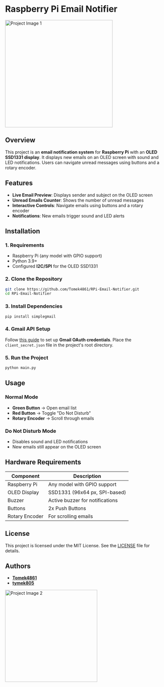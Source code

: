 # Raspberry Pi Email Notifier  

<img src="https://github.com/user-attachments/assets/53349920-bfc3-475f-bda0-687abebd3f2c" alt="Project Image 1" width="350">

## Overview  

This project is an **email notification system** for **Raspberry Pi** with an **OLED SSD1331 display**.
It displays new emails on an OLED screen with sound and LED notifications. Users can navigate unread messages using buttons and a rotary encoder.


## Features  

- **Live Email Preview**: Displays sender and subject on the OLED screen  
- **Unread Emails Counter**: Shows the number of unread messages  
- **Interactive Controls**: Navigate emails using buttons and a rotary encoder 
- **Notifications**:  New emails trigger sound and LED alerts


## Installation  

### 1. Requirements  
- Raspberry Pi (any model with GPIO support)  
- Python 3.9+  
- Configured **I2C/SPI** for the OLED SSD1331  

### 2. Clone the Repository  
```bash
git clone https://github.com/Tomek4861/RPi-Email-Notifier.git  
cd RPi-Email-Notifier  
```

### 3. Install Dependencies  
```bash
pip install simplegmail
```

### 4. Gmail API Setup  
Follow [this guide](https://github.com/jeremyephron/simplegmail) to set up **Gmail OAuth credentials**. Place the `client_secret.json` file in the project's root directory.  

### 5. Run the Project  
```bash
python main.py
```


## Usage  

### Normal Mode  
- **Green Button** → Open email list  
- **Red Button** → Toggle "Do Not Disturb"  
- **Rotary Encoder** → Scroll through emails  

### Do Not Disturb Mode  
- Disables sound and LED notifications  
- New emails still appear on the OLED screen  


## Hardware Requirements  

| Component     | Description                     |
|--------------|---------------------------------|
| Raspberry Pi | Any model with GPIO support     |
| OLED Display | SSD1331 (96x64 px, SPI-based)   |
| Buzzer       | Active buzzer for notifications |
| Buttons      | 2x Push Buttons                 |
| Rotary Encoder | For scrolling emails         |


## License  
This project is licensed under the MIT License. See the [LICENSE](LICENSE.md) file for details.


## Authors  

- **[Tomek4861](https://github.com/Tomek4861)**
- **[tymek805](https://github.com/tymek805)**

<img src="https://github.com/user-attachments/assets/42b69907-5f14-4d58-9579-053890a53395" alt="Project Image 2" width="300">
